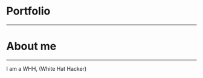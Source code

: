 # Portfolio
_________________________________________________________________
# About me
_________________________________________________________________
I am a WHH, (White Hat Hacker)
